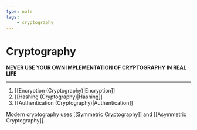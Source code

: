 ```yaml
---
type: note
tags:
	- cryptography
---
```


# Cryptography
**NEVER USE YOUR OWN IMPLEMENTATION OF CRYPTOGRAPHY IN REAL LIFE**

---
1. [[Encryption (Cryptography)|Encryption]]
2. [[Hashing (Cryptography)|Hashing]]
3. [[Authentication (Cryptography)|Authentication]]

Modern cryptography uses [[Symmetric Cryptography]] and [[Asymmetric Cryptography]].

